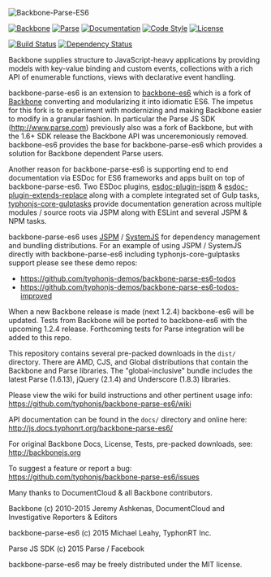![Backbone-Parse-ES6](http://i.imgur.com/VNuAXXX.png)

[![Backbone](https://img.shields.io/badge/backbone-1.2.3-yellowgreen.svg?style=flat)](https://github.com/jashkenas/backbone)
[![Parse](https://img.shields.io/badge/parse-1.6.13-yellowgreen.svg?style=flat)](https://github.com/ParsePlatform/Parse-SDK-JS)
[![Documentation](http://js.docs.typhonrt.org/backbone-parse-es6/badge.svg)](http://js.docs.typhonrt.org/backbone-parse-es6/)
[![Code Style](https://img.shields.io/badge/code%20style-allman-yellowgreen.svg?style=flat)](https://en.wikipedia.org/wiki/Indent_style#Allman_style)
[![License](https://img.shields.io/badge/license-MIT-yellowgreen.svg?style=flat)](https://github.com/typhonjs/backbone-parse-es6/blob/master/LICENSE)

[![Build Status](https://travis-ci.org/typhonjs/backbone-parse-es6.svg?branch=master)](https://travis-ci.org/typhonjs/backbone-parse-es6)
[![Dependency Status](https://www.versioneye.com/user/projects/5627b8ff36d0ab0019000f7b/badge.svg?style=flat)](https://www.versioneye.com/user/projects/5627b8ff36d0ab0019000f7b)

Backbone supplies structure to JavaScript-heavy applications by providing models with key-value binding and custom events, collections with a rich API of enumerable functions, views with declarative event handling.

backbone-parse-es6 is an extension to [backbone-es6](https://github.com/typhonjs/backbone-es6) which is a fork of [Backbone](https://github.com/jashkenas/backbone) converting and modularizing it into idiomatic ES6. The impetus for this fork is to experiment with modernizing and making Backbone easier to modify in a granular fashion. In particular the Parse JS SDK (http://www.parse.com) previously also was a fork of Backbone, but with the 1.6+ SDK release the Backbone API was unceremoniously removed. backbone-es6 provides the base for backbone-parse-es6  which provides a solution for Backbone dependent Parse users. 

Another reason for backbone-parse-es6 is supporting end to end documentation via ESDoc for ES6 frameworks and apps built on top of backbone-parse-es6. Two ESDoc plugins, [esdoc-plugin-jspm](https://github.com/typhonjs/esdoc-plugin-jspm) & [esdoc-plugin-extends-replace](https://github.com/typhonjs/esdoc-plugin-extends-replace) along with a complete integrated set of Gulp tasks, [typhonjs-core-gulptasks](https://github.com/typhonjs/typhonjs-core-gulptasks) provide documentation generation across multiple modules / source roots via JSPM along with ESLint and several JSPM & NPM tasks.

backbone-parse-es6 uses [JSPM](http://www.jspm.io) / [SystemJS](https://github.com/systemjs/systemjs) for dependency management and bundling distributions. For an example of using JSPM / SystemJS directly with backbone-parse-es6 including typhonjs-core-gulptasks support please see these demo repos:
- https://github.com/typhonjs-demos/backbone-parse-es6-todos
- https://github.com/typhonjs-demos/backbone-parse-es6-todos-improved

When a new Backbone release is made (next 1.2.4) backbone-es6 will be updated. Tests from Backbone will be ported to backbone-es6 with the upcoming 1.2.4 release. Forthcoming tests for Parse integration will be added to this repo. 

This repository contains several pre-packed downloads in the `dist/` directory. There are AMD, CJS, and Global distributions that contain the Backbone and Parse libraries. The "global-inclusive" bundle includes the latest Parse (1.6.13), jQuery (2.1.4) and Underscore (1.8.3) libraries.

Please view the wiki for build instructions and other pertinent usage info:
https://github.com/typhonjs/backbone-parse-es6/wiki

API documentation can be found in the `docs/` directory and online here:
http://js.docs.typhonrt.org/backbone-parse-es6/

For original Backbone Docs, License, Tests, pre-packed downloads, see:
http://backbonejs.org

To suggest a feature or report a bug:
https://github.com/typhonjs/backbone-parse-es6/issues

Many thanks to DocumentCloud & all Backbone contributors.

Backbone (c) 2010-2015 Jeremy Ashkenas, DocumentCloud and Investigative Reporters & Editors

backbone-parse-es6 (c) 2015 Michael Leahy, TyphonRT Inc. 

Parse JS SDK (c) 2015 Parse / Facebook 

backbone-parse-es6 may be freely distributed under the MIT license.
